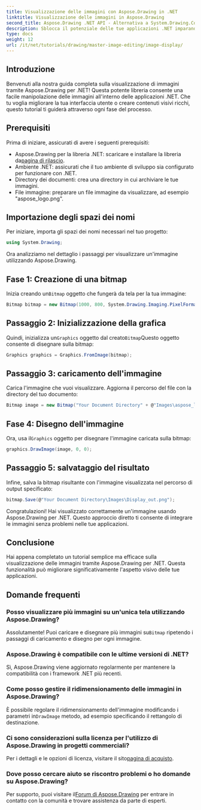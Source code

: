 ```yaml
---
title: Visualizzazione delle immagini con Aspose.Drawing in .NET
linktitle: Visualizzazione delle immagini in Aspose.Drawing
second_title: Aspose.Drawing .NET API - Alternativa a System.Drawing.Common
description: Sblocca il potenziale delle tue applicazioni .NET imparando a visualizzare le immagini senza sforzo usando la libreria Aspose.Drawing. Questo tutorial completo fornisce una guida chiara e passo dopo passo.
type: docs
weight: 12
url: /it/net/tutorials/drawing/master-image-editing/image-display/
---
```

## Introduzione

Benvenuti alla nostra guida completa sulla visualizzazione di immagini tramite Aspose.Drawing per .NET! Questa potente libreria consente una facile manipolazione delle immagini all'interno delle applicazioni .NET. Che tu voglia migliorare la tua interfaccia utente o creare contenuti visivi ricchi, questo tutorial ti guiderà attraverso ogni fase del processo.

## Prerequisiti

Prima di iniziare, assicurati di avere i seguenti prerequisiti:

-  Aspose.Drawing per la libreria .NET: scaricare e installare la libreria da[pagina di rilascio](https://releases.aspose.com/drawing/net/).
- Ambiente .NET: assicurati che il tuo ambiente di sviluppo sia configurato per funzionare con .NET.
- Directory dei documenti: crea una directory in cui archiviare le tue immagini.
- File immagine: preparare un file immagine da visualizzare, ad esempio "aspose_logo.png".

## Importazione degli spazi dei nomi

Per iniziare, importa gli spazi dei nomi necessari nel tuo progetto:

```csharp
using System.Drawing;
```

Ora analizziamo nel dettaglio i passaggi per visualizzare un'immagine utilizzando Aspose.Drawing.

## Fase 1: Creazione di una bitmap

 Inizia creando un`Bitmap` oggetto che fungerà da tela per la tua immagine:

```csharp
Bitmap bitmap = new Bitmap(1000, 800, System.Drawing.Imaging.PixelFormat.Format32bppPArgb);
```

## Passaggio 2: Inizializzazione della grafica

 Quindi, inizializza un`Graphics` oggetto dal creato`Bitmap`Questo oggetto consente di disegnare sulla bitmap:

```csharp
Graphics graphics = Graphics.FromImage(bitmap);
```

## Passaggio 3: caricamento dell'immagine

Carica l'immagine che vuoi visualizzare. Aggiorna il percorso del file con la directory del tuo documento:

```csharp
Bitmap image = new Bitmap("Your Document Directory" + @"Images\aspose_logo.png");
```

## Fase 4: Disegno dell'immagine

 Ora, usa il`Graphics` oggetto per disegnare l'immagine caricata sulla bitmap:

```csharp
graphics.DrawImage(image, 0, 0);
```

## Passaggio 5: salvataggio del risultato

Infine, salva la bitmap risultante con l'immagine visualizzata nel percorso di output specificato:

```csharp
bitmap.Save(@"Your Document Directory\Images\Display_out.png");
```

Congratulazioni! Hai visualizzato correttamente un'immagine usando Aspose.Drawing per .NET. Questo approccio diretto ti consente di integrare le immagini senza problemi nelle tue applicazioni.

## Conclusione

Hai appena completato un tutorial semplice ma efficace sulla visualizzazione delle immagini tramite Aspose.Drawing per .NET. Questa funzionalità può migliorare significativamente l'aspetto visivo delle tue applicazioni.

## Domande frequenti

### Posso visualizzare più immagini su un'unica tela utilizzando Aspose.Drawing?

 Assolutamente! Puoi caricare e disegnare più immagini su`Bitmap` ripetendo i passaggi di caricamento e disegno per ogni immagine.

### Aspose.Drawing è compatibile con le ultime versioni di .NET?

Sì, Aspose.Drawing viene aggiornato regolarmente per mantenere la compatibilità con i framework .NET più recenti.

### Come posso gestire il ridimensionamento delle immagini in Aspose.Drawing?

 È possibile regolare il ridimensionamento dell'immagine modificando i parametri in`DrawImage` metodo, ad esempio specificando il rettangolo di destinazione.

### Ci sono considerazioni sulla licenza per l'utilizzo di Aspose.Drawing in progetti commerciali?

 Per i dettagli e le opzioni di licenza, visitare il sito[pagina di acquisto](https://purchase.conholdate.com/buy).

### Dove posso cercare aiuto se riscontro problemi o ho domande su Aspose.Drawing?

Per supporto, puoi visitare il[Forum di Aspose.Drawing](https://forum.aspose.com/c/diagram/17) per entrare in contatto con la comunità e trovare assistenza da parte di esperti.